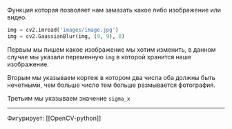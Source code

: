 Функция которая позволяет нам замазать какое либо изображение или видео.

```python
img = cv2.imread('images/image.jpg')
img = cv2.GaussianBlur(img, (9, 9), 0)
```

Первым мы пишем какое изображение мы хотим изменить, в данном случае мы указали переменную `img` в которой хранится наше изображение.

Вторым мы указываем кортеж в котором два числа оба должны быть нечетными, чем больше число тем больше размывается фотография. 

Третьим мы указываем значение `sigma_x`

---
Фигурирует:
[[OpenCV-python]]


